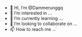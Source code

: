 - 👋 Hi, I’m @Dammerunggq
- 👀 I’m interested in ...
- 🌱 I’m currently learning ...
- 💞️ I’m looking to collaborate on ...
- 📫 How to reach me ...

<!---
Dammerunggq/Dammerunggq is a ✨ special ✨ repository because its `README.md` (this file) appears on your GitHub profile.
You can click the Preview link to take a look at your changes.
--->
